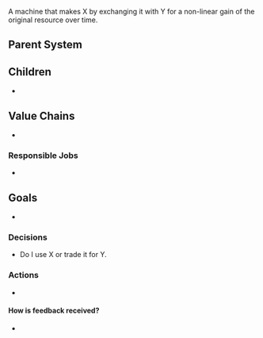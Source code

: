 A machine that makes X by exchanging it with Y for a non-linear gain of the original resource over time.
## Parent System

## Children
- 
## Value Chains
- 
### Responsible Jobs
- 
## Goals
- 
### Decisions
- Do I use X or trade it for Y.
### Actions
- 
#### How is feedback received?
- 
